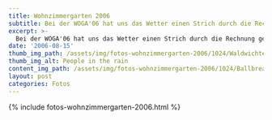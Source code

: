 ```yaml
---
title: Wohnzimmergarten 2006
subtitle: Bei der WOGA'06 hat uns das Wetter einen Strich durch die Rechnung gemacht.
excerpt: >-
  Bei der WOGA'06 hat uns das Wetter einen Strich durch die Rechnung gemacht.
date: '2006-08-15'
thumb_img_path: /assets/img/fotos-wohnzimmergarten-2006/1024/Waldwichte%20II.jpg
thumb_img_alt: People in the rain
content_img_path: /assets/img/fotos-wohnzimmergarten-2006/1024/Ballbreaker.jpg
layout: post
categories: Fotos
---
```


{% include fotos-wohnzimmergarten-2006.html %}